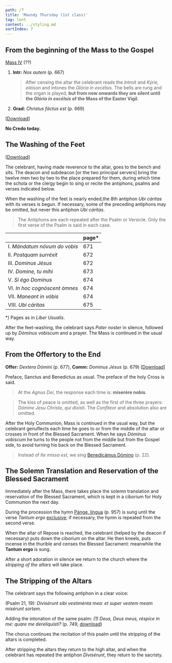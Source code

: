 ```yaml
---
path: /7
title: 'Maundy Thursday (1st class)'
tag: lent
content: ../styling.md
sortIndex: 7
---
```


## From the beginning of the Mass to the Gospel

[Mass IV](/pdf/iv.pdf) (??)

1. **Intr:** _Nos autem_ (p. 667)
   
   > After censing the altar the celebrant reads the _Introit_ and _Kýrie, eléison_ and intones the _Glória in excélsis_. The bells are rung and the organ is played, **but from now onwards they are silent until the _Glória in excélsis_ of the Mass of the Easter Vigil**.
2. **Grad:** _Christus fáctus est_ (p. 669)

\[[Download](/pdf/maundy-thursday-part-1.pdf)\]

**No Credo today.**

## The Washing of the Feet

\[[Download](/pdf/maundy-thursday-part-2.pdf)\]

The celebrant, having made reverence to the altar, goes to the bench and sits. The deacon and subdeacon [or the two principal servers] bring the twelve men two by two to the place prepared for them, during which time the schola or the clergy begin to sing or recite the antiphons, psalms and verses indicated below.

When the washing of the feet is nearly ended,the 8th antiphon _Ubi cáritas_ with its verses is begun. If necessary, some of the preceding antiphons may be omitted, but never this antiphon _Ubi cáritas_.

> The Antiphons are each repeated after the Psalm or Versicle. Only the first verse of the Psalm is said in each case.

|   | page* |
|---|---|
| I. _Mándatum nóvum do vobis_ | 671 | The Antiphon _Mándatum nóvum_ is repeated. The following Antiphons are each repeated after the Psalm or Versicle. Only the first verse of the Psalm is said in each case. |
| II. _Postquam surréxit_ | 672 |
| III. _Dominus Jésus_ | 672 |
| IV. _Domine, tu míhi_ | 673 |
| V. _Si égo Dominus_ | 674 |
| VI. _In hoc cognóscent ómnes_ | 674 |
| VII. _Maneant in vóbis_ | 674 |
| VIII. _Ubi cáritas_ | 675 |

*) Pages as in _Liber Usualis_.

After the feet-washing, the celebrant says _Pater noster_ in silence, followed up by _Dóminus vobiscum_ and a prayer. The Mass is continued in the usual way.

## From the Offertory to the End

**Offer:** _Dextera Dómini_ (p. 677), **Comm:** _Dominus Jésus_ (p. 679) \[[Download](/pdf/maundy-thursday-part-3.pdf)\]

Preface, Sanctus and Benedictus as usual. The preface of the holy Cross is said.

> At the _Agnus Dei_, the response each time is: **miserére nobis**.

> The kiss of peace is omitted, as well as the first of the three prayers: _Dómine Jesu Christe, qui dixísti_. The _Confiteor_ and absolution also are omitted.

After the Holy Communion, Mass is continued in the usual way, but the celebrant genuflects each time he goes to or from the middle of the altar or crosses in front of the Blessed Sacrament. When he says _Dóminus vobiscum_ he turns to the people not from the middle but from the Gospel side, to avoid turning his back on the Blessed Sacrament.

> Instead of _Ite missa est_, we sing [Benedicámus Dómino](/pdf/benedicamus-II.pdf) (p. 22).

## The Solemn Translation and Reservation of the Blessed Sacrament

Immediately after the Mass, there takes place the solemn translation and reservation of the Blessed Sacrament, which is kept in a ciborium for Holy Communion the next day.

During the procession the hymn [Pánge, língua](/pdf/pange-lingua.pdf) (p. 957) is sung until the verse _Tantum ergo_ <u>exclusive</u>; if necessary, the hymn is repeated from the second verse.

When the altar of Repose is reached, the celebrant (helped by the deacon if necessary) puts down the ciborium on the altar. He then kneels, puts incense in the thurible and censes the Blessed Sacrament: meanwhile the **Tantum ergo** is sung.

After a short adoration in silence we return to the church where the _stripping of the altars_ will take place.

## The Stripping of the Altars

The celebrant says the following antiphon in a clear voice:

(Psalm 21, 19): _Divisérunt sibi vestiménta mea: et super vestem meam misérunt sortem._

Adding the intonation of the same psalm: _(1) Deus, Deus meus, réspice in me: quare me dereliquísti?_ (p. 749, [download](/pdf/psalm-21.pdf))

The chorus continues the recitation of this psalm until the stripping of the altars is completed.

After stripping the altars they return to the high altar, and when the celebrant has repeated the antiphon _Divisérunt_, they return to the sacristy.
